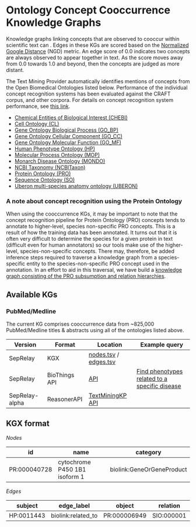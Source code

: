 # Ontology Concept Cooccurrence Knowledge Graphs

Knowledge graphs linking concepts that are observed to cooccur within scientific text can .
Edges in these KGs are scored based on the [Normalized Google Distance](https://en.wikipedia.org/wiki/Normalized_Google_distance) (NGD) metric. An edge score of 0.0 indicates two concepts are always observed to appear together in text. As the score moves away from 0.0 towards 1.0 and beyond, then the concepts are judged as more distant. 

The Text Mining Provider automatically identifies mentions of concepts from the Open Biomedical Ontologies listed below. Performance of the individual concept recognition systems has been evaluated against the CRAFT corpus, and other corpora. For details on concept recognition system performance, see [this link](https://github.com/NCATSTranslator/Text-Mining-Provider-Roadmap#evaluation-of-concept-recognition-on-the-craft-test-corpus).

* [Chemical Entities of Biological Interest (CHEBI)](http://obofoundry.org/ontology/chebi.html)
* [Cell Ontology (CL)](http://obofoundry.org/ontology/cl.html)
* [Gene Ontology Biological Process (GO_BP)](http://obofoundry.org/ontology/go.html)
* [Gene Ontology Cellular Component (GO_CC)](http://obofoundry.org/ontology/go.html)
* [Gene Ontology Molecular Function (GO_MF)](http://obofoundry.org/ontology/go.html)
* [Human Phenotype Ontology (HP)](https://hpo.jax.org/app/)
* [Molecular Process Ontology (MOP)](http://obofoundry.org/ontology/mop.html)
* [Monarch Disease Ontology (MONDO)](https://mondo.monarchinitiative.org/)
* [NCBI Taxonomy (NCBITaxon)](http://obofoundry.org/ontology/ncbitaxon.html)
* [Protein Ontology (PRO)](http://obofoundry.org/ontology/pr.html)
* [Sequence Ontology (SO)](http://obofoundry.org/ontology/so.html)
* [Uberon multi-species anatomy ontology (UBERON)](http://obofoundry.org/ontology/uberon.html)


### A note about concept recognition using the Protein Ontology
When using the cooccurrence KGs, it may be important to note that the concept recognition pipeline for Protein Ontology (PRO) concepts tends to annotate to higher-level, species non-specific PRO concepts. This is a result of how the training data has been annotated. It turns out that it is often very difficult to determine the species for a given protein in text (difficult even for human annotators) so our tools make use of the higher-level, species-non-specific concepts. There may, therefore, be added inference steps required to traverse a knowledge graph from a species-specific entity to the species-non-specific PRO concept used in the annotation. In an effort to aid in this traversal, we have build a [knowledge graph consisting of the PRO subsumption and relation hierarchies](https://github.com/NCATSTranslator/Text-Mining-Provider-Roadmap/README_ontology_kgs.md). 


## Available KGs

### PubMed/Medline

The current KG comprises cooccurrence data from ~825,000 PubMed/Medline titles & abstracts using all of the ontologies listed above.

| Version | Format | Location | Example query |
| ------- | ------ | -------- | ------------- |
| SepRelay | KGX   | [nodes.tsv](https://storage.googleapis.com/translator-tm-provider-knowledge-graphs/concept-cooccurrence/current/ngd-concept-cooccur.current.nodes.kgx.tsv.gz) / [edges.tsv](https://storage.googleapis.com/translator-tm-provider-knowledge-graphs/concept-cooccurrence/current/ngd-concept-cooccur.current.edges.kgx.tsv.gz) | |
| SepRelay | BioThings API | [API](https://biothings.ncats.io/text_mining_co_occurrence_kp) | [Find phenotypes related to a specific disease](https://biothings.ncats.io/text_mining_co_occurrence_kp/query?q=object.MONDO:%22MONDO:0003150%22%20AND%20subject.type:PhenotypicFeature&size=200) |
| SepRelay-alpha | ReasonerAPI | [TextMiningKP API](https://automat.renci.org/)  |  |


## KGX format

*Nodes*

| id | name | category |
| -- | ---- | -------- |
| PR:000040728 | cytochrome P450 1B1 isoform 1 | biolink:GeneOrGeneProduct |


*Edges*

| subject | edge_label | object | relation | id | association_type | NGD score |
| ------- | ---------- | ------ | -------- | -- | ---------------- | --------- |
| HP:0011443 | biolink:related_to | PR:000006949 | SIO:000001 | 0022f6fea0fbcdacfed80906b0af34aa9b9fc38ace17162310c4de2f4836b319 | biolink:Association | 0.5118571069107639 |

